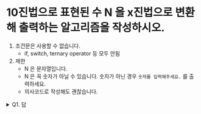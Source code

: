 # 10진법으로 표현된 수 N 을 x진법으로 변환해 출력하는 알고리즘을 작성하시오.

1. 조건문은 사용할 수 없습니다.
   - if, switch, ternary operator 등 모두 안됨
2. 제한
   - N 은 문자열입니다.
   - N 은 꼭 숫자가 아닐 수 있습니다. 숫자가 아닌 경우 `숫자를 입력해주세요.` 를 출력하세요.
   - 의사코드로 작성해도 괜찮습니다.

<details><summary>Q1. 답</summary>
<pre>
try {
  N = to_int(N)
} catch (error) {
  return '숫자를 입력해주세요.'
}

str = ''
X = x
while (N > X) {
X \*= x
}
X /= x
while (X >= x) {
str.append(N / X)
N %= X
X /= x
}

return str.reverse()

</pre>
</details>
